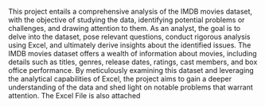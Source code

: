 This project entails a comprehensive analysis of the IMDB movies dataset, with the objective of studying the data, identifying potential problems or challenges, and drawing attention to them. As an analyst, the goal is to delve into the dataset, pose relevant questions, conduct rigorous analysis using Excel, and ultimately derive insights about the identified issues.
The IMDB movies dataset offers a wealth of information about movies, including details such as titles, genres, release dates, ratings, cast members, and box office performance. By meticulously examining this dataset and leveraging the analytical capabilities of Excel, the project aims to gain a deeper understanding of the data and shed light on notable problems that warrant attention.
The Excel File is also attached
